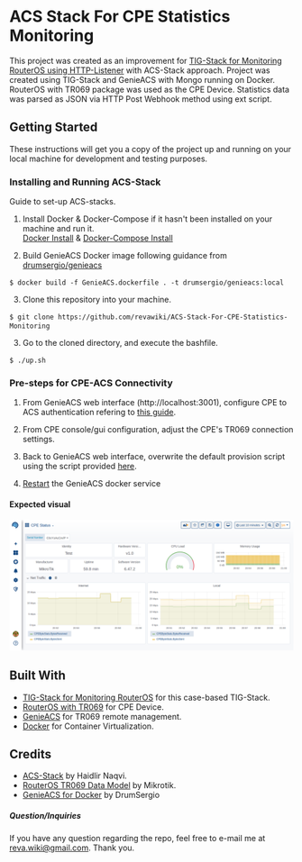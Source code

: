 # ACS Stack For CPE Statistics Monitoring

This project was created as an improvement for [TIG-Stack for Monitoring RouterOS using HTTP-Listener](https://github.com/revawiki/TIG-Stack-for-Monitoring-RouterOS-using-HTTP-Listener) with ACS-Stack approach. Project was created using TIG-Stack and GenieACS with Mongo running on Docker. RouterOS with TR069 package was used as the CPE Device. Statistics data was parsed as JSON via HTTP Post Webhook method using ext script.

## Getting Started

These instructions will get you a copy of the project up and running on your local machine for development and testing purposes. 

### Installing and Running ACS-Stack

Guide to set-up ACS-stacks.

1. Install Docker & Docker-Compose if it hasn't been installed on your machine and run it.\
[Docker Install](https://docs.docker.com/get-docker/) & [Docker-Compose Install](https://docs.docker.com/compose/install/)

2. Build GenieACS Docker image following guidance from [drumsergio/genieacs](https://github.com/DrumSergio/genieacs-docker#pullbuild-dockerfile)
```
$ docker build -f GenieACS.dockerfile . -t drumsergio/genieacs:local
```

3. Clone this repository into your machine.
```
$ git clone https://github.com/revawiki/ACS-Stack-For-CPE-Statistics-Monitoring
```

3. Go to the cloned directory, and execute the bashfile.
```
$ ./up.sh
```

### Pre-steps for CPE-ACS Connectivity
1. From GenieACS web interface (http://localhost:3001), configure CPE to ACS authentication refering to [this guide](https://github.com/genieacs/genieacs/wiki/GenieACS-Auth-Config#cpe-to-acs-in-version-120).

2. From CPE console/gui configuration, adjust the CPE's TR069 connection settings.

3. Back to GenieACS web interface, overwrite the default provision script using the script provided [here](https://github.com/revawiki/ACS-Stack-For-CPE-Statistics-Monitoring/blob/master/script/provision-script.js).

4. [Restart](https://docs.docker.com/engine/reference/commandline/restart/) the GenieACS docker service 

#### Expected visual
![Grafana-Dashboard](https://raw.githubusercontent.com/revawiki/ACS-Stack-For-CPE-Statistics-Monitoring/master/img/cpe-visualization.png)

## Built With

* [TIG-Stack for Monitoring RouterOS](https://github.com/revawiki/TIG-Stack-for-Monitoring-RouterOS-using-HTTP-Listener) for this case-based TIG-Stack.
* [RouterOS with TR069](https://mikrotik.com/) for CPE Device.
* [GenieACS](https://genieacs.com/) for TR069 remote management.
* [Docker](https://www.docker.com/) for Container Virtualization.

## Credits

* [ACS-Stack](https://github.com/haidlir/ACS-Stack) by Haidlir Naqvi.
* [RouterOS TR069 Data Model](https://wiki.mikrotik.com/tr069ref/current.html) by Mikrotik.
* [GenieACS for Docker](https://github.com/DrumSergio/genieacs-docker) by DrumSergio

##### Question/Inquiries
If you have any question regarding the repo, feel free to e-mail me at reva.wiki@gmail.com. Thank you.

